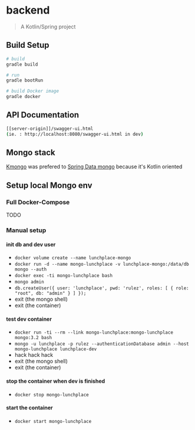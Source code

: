 # backend

> A Kotlin/Spring project

## Build Setup

``` bash
# build
gradle build

# run
gradle bootRun

# build Docker image
gradle docker

```

## API Documentation

``` bash
[[server-origin]]/swagger-ui.html
(ie. : http://localhost:8080/swagger-ui.html in dev)
```

## Mongo stack

[Kmongo](http://litote.org/kmongo/) was prefered to [Spring Data mongo](http://projects.spring.io/spring-data-mongodb/) because it's Kotlin oriented 

## Setup local Mongo env

### Full Docker-Compose

TODO

### Manual setup

#### init db and dev user

* `docker volume create --name lunchplace-mongo`
* `docker run -d --name mongo-lunchplace -v lunchplace-mongo:/data/db mongo --auth`
* `docker exec -ti mongo-lunchplace bash`
* `mongo admin`
* `db.createUser({ user: 'lunchplace', pwd: 'rulez', roles: [ { role: "root", db: "admin" } ] });`
* exit (the mongo shell)
* exit (the container)

#### test dev container

* `docker run -ti --rm --link mongo-lunchplace:mongo-lunchplace mongo:3.2 bash`
* `mongo -u lunchplace -p rulez --authenticationDatabase admin --host mongo-lunchplace lunchplace-dev`
* hack hack hack
* exit (the mongo shell)
* exit (the container)

#### stop the container when dev is finished

* `docker stop mongo-lunchplace`

#### start the container

* `docker start mongo-lunchplace`